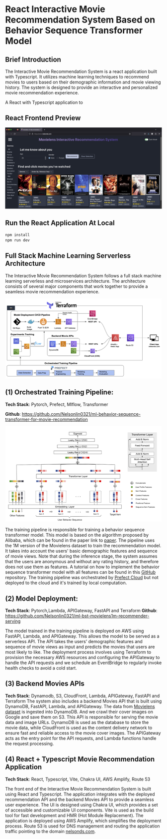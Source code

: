 # React Interactive Movie Recommendation System Based on Behavior Sequence Transformer Model

## Brief Introduction
The Interactive Movie Recommendation System is a react application built with Typescript. It utilizes machine learning techniques to recommend movies to users based on their demographic information and movie viewing history. The system is designed to provide an interactive and personalized movie recommendation experience.

A React with Typescript application to 

## React Frontend Preview
<img src = "images/frontend.png"> </img>


## Run the React Application At Local

```sh
npm install
npm run dev
```

## Full Stack Machine Learning Serverless Architecture

The Interactive Movie Recommendation System follows a full stack machine learning serverless and microservices architecture. The architecture consists of several major components that work together to provide a seamless movie recommendation experience.

<img src = "images/architecture.png"> </img>


## (1) Orchestrated Training Pipeline:

**Tech Stack**: Pytorch, Prefect, Mlflow, Transformer 

**Github**: https://github.com/Nelsonlin0321/ml-behavior-sequence-transformer-for-movie-recommendation

<img src = "images/bst.png"> </img>

The training pipeline is responsible for training a behavior sequence transformer model. This model is based on the algorithm proposed by Alibaba, which can be found in the paper link to [paper](https://arxiv.org/abs/1905.06874). The pipeline uses the 1M version of the Movielens dataset to train the recommendation model. It takes into account the users' basic demographic features and sequence of movie views. Note that during the inference stage, the system assumes that the users are anonymous and without any rating history, and therefore does not use them as features. A tutorial on how to implement the behavior sequence transformer model with all features can be found in this [GitHub](https://github.com/Nelsonlin0321/ml-behavior-sequence-transformer-for-movie-recommendation) repository.
The training pipeline was orchestrated by [Prefect Cloud](https://www.prefect.io/cloud) but not deployed to the cloud and it's trained by local computation.   


## (2) Model Deployment:

**Tech Stack**: Pytorch,Lambda, APIGateway, FastAPI and Terraform
**Github**: https://github.com/Nelsonlin0321/ml-bst-movielens1m-recommender-serving


The model trained in the training pipeline is deployed on AWS using FastAPI, Lambda, and APIGateway. This allows the model to be served as a serverless API. The API takes the users' demographic features and sequence of movie views as input and predicts the movies that users are most likely to like. The deployment process involves using Terraform to provision the necessary AWS resources and configuring the APIGateway to handle the API requests and we schedule an EventBridge to regularly invoke health checks to avoid a cold start.


## (3) Backend Movies APIs

**Tech Stack**: Dynamodb, S3, CloudFront, Lambda, APIGateway, FastAPI and Terraform
The system also includes a backend Movies API that is built using DynamoDB, FastAPI, Lambda, and APIGateway. The data from [Movielens dataset](http://files.grouplens.org/datasets/movielens/ml-1m.zip) is ingested into DynamoDB. And we crawl their cover images on Google and save them on S3. This API is responsible for serving the movie data and image URLs. DynamoDB is used as the database to store the movie data, while CloudFront is used as the content delivery network to ensure fast and reliable access to the movie cover images. The APIGateway acts as the entry point for the API requests, and Lambda functions handle the request processing.


## (4) React + Typescript Movie Recommendation Application 

**Tech Stack**: React, Typescript, Vite, Chakra UI, AWS Amplify, Route 53

The front end of the Interactive Movie Recommendation System is built using React and Typescript. The application integrates with the deployed recommendation API and the backend Movies API to provide a seamless user experience. The UI is designed using Chakra UI, which provides a set of accessible and customizable UI components. Vite is used as the build tool for fast development and HMR (Hot Module Replacement). The application is deployed using AWS Amplify, which simplifies the deployment process. Route 53 is used for DNS management and routing the application traffic pointing to the domain  [nelsonds.com](https://nelsonds.com).




